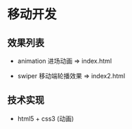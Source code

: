 # 移动开发

## 效果列表
  * animation 进场动画 => index.html

  * swiper 移动端轮播效果 => index2.html

## 技术实现
  * html5 + css3 (动画)

